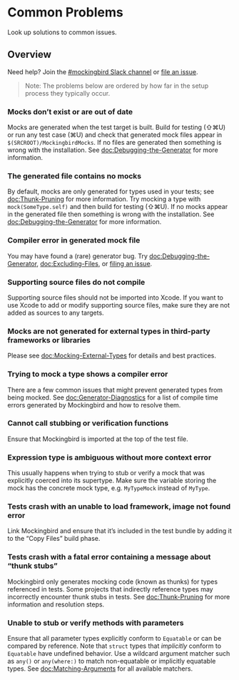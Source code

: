 # Common Problems

Look up solutions to common issues.

## Overview

Need help? Join the [#mockingbird Slack channel](https://join.slack.com/t/birdopensource/shared_invite/zt-wogxij50-3ZM7F8ZxFXvPkE0j8xTtmw) or
[file an issue](https://github.com/birdrides/mockingbird/issues/new/choose).

> Note: The problems below are ordered by how far in the setup process they typically occur.

### Mocks don’t exist or are out of date

Mocks are generated when the test target is built. Build for testing (⇧⌘U) or run any test case (⌘U) and check that generated mock files appear in `$(SRCROOT)/MockingbirdMocks`. If no files are generated then something is wrong with the installation. See <doc:Debugging-the-Generator> for more information.

### The generated file contains no mocks

By default, mocks are only generated for types used in your tests; see <doc:Thunk-Pruning> for more information. Try mocking a type with `mock(SomeType.self)` and then build for testing (⇧⌘U). If no mocks appear in the generated file then something is wrong with the installation. See <doc:Debugging-the-Generator> for more information.

### Compiler error in generated mock file

You may have found a (rare) generator bug. Try <doc:Debugging-the-Generator>, <doc:Excluding-Files>, or [filing an issue](https://github.com/birdrides/mockingbird/issues/new/choose).

### Supporting source files do not compile

Supporting source files should not be imported into Xcode. If you want to use Xcode to add or modify supporting source files, make sure they are not added as sources to any targets.

### Mocks are not generated for external types in third-party frameworks or libraries

Please see <doc:Mocking-External-Types> for details and best practices.

### Trying to mock a type shows a compiler error

There are a few common issues that might prevent generated types from being mocked. See <doc:Generator-Diagnostics> for a list of compile time errors generated by Mockingbird and how to resolve them.

### Cannot call stubbing or verification functions

Ensure that Mockingbird is imported at the top of the test file.

### Expression type is ambiguous without more context error

This usually happens when trying to stub or verify a mock that was explicitly coerced into its supertype. Make sure the variable storing the mock has the concrete mock type, e.g. `MyTypeMock` instead of `MyType`.

### Tests crash with an unable to load framework, image not found error

Link Mockingbird and ensure that it’s included in the test bundle by adding it to the “Copy Files” build phase.

### Tests crash with a fatal error containing a message about “thunk stubs”

Mockingbird only generates mocking code (known as thunks) for types referenced in tests. Some projects that indirectly reference types may incorrectly encounter thunk stubs in tests. See <doc:Thunk-Pruning> for more information and resolution steps.

### Unable to stub or verify methods with parameters

Ensure that all parameter types explicitly conform to `Equatable` or can be compared by reference. Note that `struct` types that _implicitly_ conform to `Equatable` have undefined behavior. Use a wildcard argument matcher such as `any()` or `any(where:)` to match non-equatable or implicitly equatable types. See <doc:Matching-Arguments> for all available matchers.
